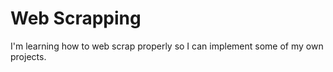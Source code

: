 # Web Scrapping

I'm learning how to web scrap properly so I can implement some of my own projects.
